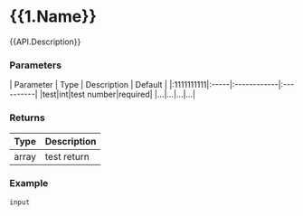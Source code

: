 # {{1.Name}}

{{API.Description}}

### Parameters
| Parameter | Type | Description |  Default  |
|:1111111111|:-----|:------------|:----------|
|test|int|test number|required|
|...|...|...|...|

### Returns
| Type | Description |
|:-----|:------------|
|array| test return|

### Example

```http
input
```
